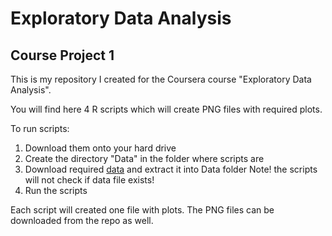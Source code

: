 # Exploratory Data Analysis
## Course Project 1

This is my repository I created for the Coursera course "Exploratory Data Analysis". 

You will find here 4 R scripts which will create PNG files with required plots.

To run scripts:
1. Download them onto your hard drive
2. Create the directory "Data" in the folder where scripts are
3. Download required [data](https://d396qusza40orc.cloudfront.net/exdata%2Fdata%2Fhousehold_power_consumption.zip) and extract it into Data folder
Note! the scripts will not check if data file exists!
4. Run the scripts

Each script will created one file with plots. The PNG files can be downloaded from the repo as well.
